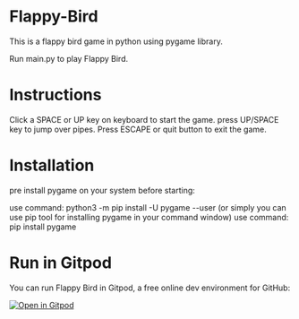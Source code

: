 # Flappy-Bird
This is a flappy bird game in python using pygame library.

Run main.py to play Flappy Bird.

# Instructions
Click a SPACE or UP key on keyboard to start the game. press UP/SPACE key to jump over pipes. Press ESCAPE or quit button to exit the game.

# Installation
pre install pygame on your system before starting:
    
use command: python3 -m pip install -U pygame --user
(or simply you can use pip tool for installing pygame in your command window)
use command: pip install pygame

# Run in Gitpod

You can run Flappy Bird in Gitpod, a free online dev environment for GitHub:

[![Open in Gitpod](https://gitpod.io/button/open-in-gitpod.svg)](https://gitpod.io/#https://github.com/rachit-keshari/Flappy_Bird_Python/master/main.py)
